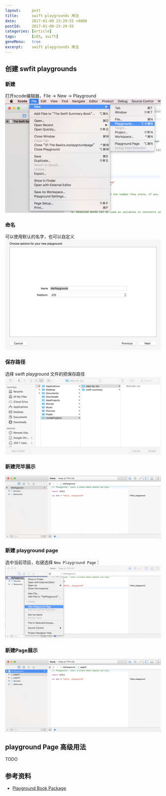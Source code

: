 ```yaml
---
layout:     post
title:      swift playgrounds 用法
date:       2017-01-09 23:29:55 +0800
postId:     2017-01-09-23-29-55
categories: [article]
tags:       [iOS, swift]
geneMenu:   true
excerpt:    swift playgrounds 用法
---
```


## 创建 swfit playgrounds


### 新建

打开xcode编辑器，File -> New -> Playground
![新建Playground](/image/post/2017/01/09/20170109-0100.png)

### 命名

可以使用默认的名字，也可以自定义
![新建Playground](/image/post/2017/01/09/20170109-0101.png)

### 保存路径

选择 swift playground 文件的把保存路径
![新建Playground](/image/post/2017/01/09/20170109-0102.png)

### 新建完毕展示 

![新建Playground](/image/post/2017/01/09/20170109-0103.png)


### 新建 playground page

选中当前项目，右键选择 `New Playground Page`：
![新建Playground](/image/post/2017/01/09/20170109-0104.png)

### 新建Page展示

![新建Playground](/image/post/2017/01/09/20170109-0105.png)

## playground Page 高级用法
TODO

## 参考资料

* [Playground Book Package](https://developer.apple.com/library/content/documentation/Xcode/Conceptual/swift_playgrounds_doc_format/index.html#//apple_ref/doc/uid/TP40017343-CH47-SW4)
